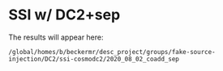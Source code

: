# SSI w/ DC2+sep

The results will appear here:

```
/global/homes/b/beckermr/desc_project/groups/fake-source-injection/DC2/ssi-cosmodc2/2020_08_02_coadd_sep
```

